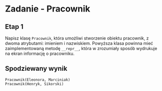 # Zadanie - Pracownik

## Etap 1
Napisz klasę `Pracownik`, która umożliwi stworzenie obiektu pracownik, z dwoma atrybutami: imieniem i nazwiskiem.
Powyższa klasa powinna mieć zaimplementowaną metodę `__repr__`, która w zrozumiały sposób wydrukuje na ekran informację o pracowniku.

## Spodziewany wynik
```
Pracownik(Eleonora, Marciniak)
Pracownik(Henryk, Sikorski)
```
